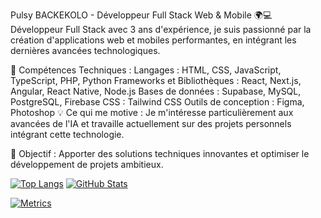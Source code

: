 Pulsy BACKEKOLO - Développeur Full Stack Web & Mobile 🌍💻
Développeur Full Stack avec 3 ans d'expérience, je suis passionné par la création d'applications web et mobiles performantes, en intégrant les dernières avancées technologiques.

🚀 Compétences Techniques :
Langages : HTML, CSS, JavaScript, TypeScript, PHP, Python
Frameworks et Bibliothèques : React, Next.js, Angular, React Native, Node.js
Bases de données : Supabase, MySQL, PostgreSQL, Firebase
CSS : Tailwind CSS
Outils de conception : Figma, Photoshop
💡 Ce qui me motive :
Je m'intéresse particulièrement aux avancées de l'IA et travaille actuellement sur des projets personnels intégrant cette technologie.

🎯 Objectif :
Apporter des solutions techniques innovantes et optimiser le développement de projets ambitieux.

[![Top Langs](https://github-readme-stats.vercel.app/api/top-langs/?username=pulsybkr&layout=compact&theme=dark)](https://github.com/anuraghazra/github-readme-stats)
[![GitHub Stats](https://github-readme-stats.vercel.app/api?username=pulsybkr&show_icons=true&theme=dark)](https://github.com/anuraghazra/github-readme-stats)

[![Metrics](https://metrics.lecoq.io/pulsybkr?template=classic&repositories=100&languages=1&followup=1)](https://metrics.lecoq.io)


